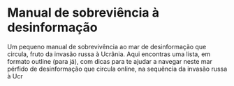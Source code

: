 # Manual de sobreviência à desinformação

Um pequeno manual de sobrevivência ao mar de desinformação que circula, fruto da invasão russa à Ucrânia. Aqui encontras uma lista, em formato outline (para já), com dicas para te ajudar a navegar neste mar pérfido de desinformação que circula online, na sequência da invasão russa à Ucr
